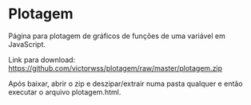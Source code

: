 # Plotagem
Página para plotagem de gráficos de funções de uma variável em JavaScript.

Link para download: https://github.com/victorwss/plotagem/raw/master/plotagem.zip

Após baixar, abrir o zip e deszipar/extrair numa pasta qualquer e então executar o arquivo plotagem.html.
